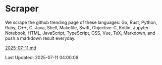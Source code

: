 # Scraper

We scrape the github trending page of these languages: Go, Rust, Python, Ruby, C++, C, Java, Shell, Makefile, Swift, Objective-C, Kotlin, Jupyter-Notebook, HTML, JavaScript, TypeScript, CSS, Vue, TeX, Markdown, and push a markdown result everyday.

[2025-07-11.md](https://github.com/yangwenmai/github-trending-backup/blob/master/2025-07-11.md)

Last Updated: 2025-07-11 04:00:06
